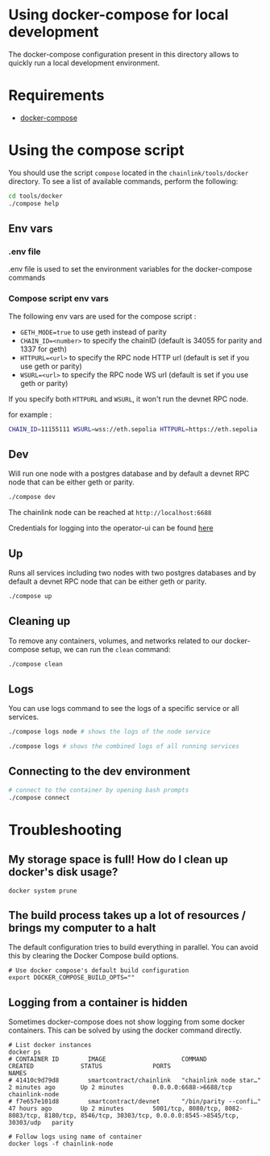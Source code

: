 # Using docker-compose for local development

The docker-compose configuration present in this directory allows to quickly run a local development environment.

# Requirements

- [docker-compose](https://docs.docker.com/compose/install/)

# Using the compose script

You should use the script `compose` located in the `chainlink/tools/docker` directory.
To see a list of available commands, perform the following:

```sh
cd tools/docker
./compose help
```

## Env vars

### .env file
.env file is used to set the environment variables for the docker-compose commands

### Compose script env vars
The following env vars are used for the compose script :
- `GETH_MODE=true` to use geth instead of parity
- `CHAIN_ID=<number>` to specify the chainID (default is 34055 for parity and 1337 for geth)
- `HTTPURL=<url>` to specify the RPC node HTTP url (default is set if you use geth or parity)
- `WSURL=<url>` to specify the RPC node WS url (default is set if you use geth or parity)

If you specify both `HTTPURL` and `WSURL`, it won't run the devnet RPC node.

for example :
```sh
CHAIN_ID=11155111 WSURL=wss://eth.sepolia HTTPURL=https://eth.sepolia ./compose dev
```

## Dev

Will run one node with a postgres database and by default a devnet RPC node that can be either geth or parity.

```sh
./compose dev
```

The chainlink node can be reached at `http://localhost:6688`

Credentials for logging into the operator-ui can be found [here](../../tools/secrets/apicredentials)

## Up

Runs all services including two nodes with two postgres databases and by default a devnet RPC node that can be either geth or parity.

```sh
./compose up
```

## Cleaning up

To remove any containers, volumes, and networks related to our docker-compose setup, we can run the `clean` command:

```sh
./compose clean
```

## Logs

You can use logs command to see the logs of a specific service or all services.

```sh
./compose logs node # shows the logs of the node service
```

```sh
./compose logs # shows the combined logs of all running services
```

## Connecting to the dev environment

```sh
# connect to the container by opening bash prompts
./compose connect
```

# Troubleshooting

## My storage space is full! How do I clean up docker's disk usage?

```
docker system prune
```

## The build process takes up a lot of resources / brings my computer to a halt

The default configuration tries to build everything in parallel. You can avoid this by clearing the Docker Compose build options.

```
# Use docker compose's default build configuration
export DOCKER_COMPOSE_BUILD_OPTS=""
```

## Logging from a container is hidden

Sometimes docker-compose does not show logging from some docker containers. This can be solved by using the docker command directly.

```
# List docker instances
docker ps
# CONTAINER ID        IMAGE                     COMMAND                  CREATED             STATUS              PORTS                                                                                                 NAMES
# 41410c9d79d8        smartcontract/chainlink   "chainlink node star…"   2 minutes ago       Up 2 minutes        0.0.0.0:6688->6688/tcp                                                                                chainlink-node
# f7e657e101d8        smartcontract/devnet      "/bin/parity --confi…"   47 hours ago        Up 2 minutes        5001/tcp, 8080/tcp, 8082-8083/tcp, 8180/tcp, 8546/tcp, 30303/tcp, 0.0.0.0:8545->8545/tcp, 30303/udp   parity

# Follow logs using name of container
docker logs -f chainlink-node
```
